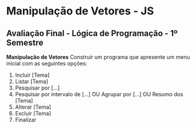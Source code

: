 # Manipulação de Vetores - JS 

## Avaliação Final - Lógica de Programação - 1º Semestre

**Manipulação de Vetores**
Construir um programa que apresente um menu inicial com as seguintes opções:
1. Incluir [Tema]
2. Listar [Tema]
3. Pesquisar por [...]
4. Pesquisar por intervalo de [...] OU Agrupar por [...] OU Resumo dos [Tema]
5. Alterar [Tema]
6. Excluir [Tema]
7. Finalizar
